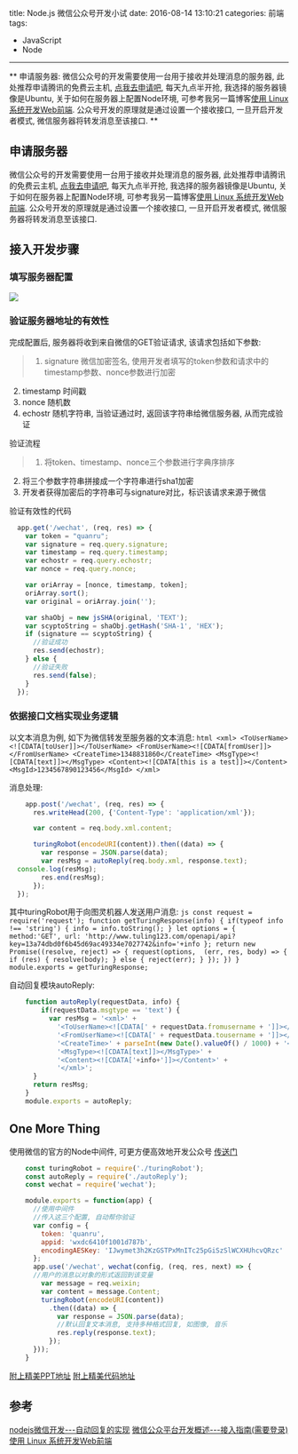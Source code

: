title: Node.js 微信公众号开发小试
date: 2016-08-14 13:10:21
categories: 前端
tags: 
- JavaScript
- Node
---

** 申请服务器: 微信公众号的开发需要使用一台用于接收并处理消息的服务器, 此处推荐申请腾讯的免费云主机, [点我去申请吧](https://www.qcloud.com/act/try?t=cvm), 每天九点半开抢, 我选择的服务器镜像是Ubuntu, 关于如何在服务器上配置Node环境, 可参考我另一篇博客[使用 Linux 系统开发Web前端](http://quanru.github.io/2016/04/17/%E4%BD%BF%E7%94%A8%20Linux%20%E7%B3%BB%E7%BB%9F%E5%BC%80%E5%8F%91Web%E5%89%8D%E7%AB%AF/). 公众号开发的原理就是通过设置一个接收接口, 一旦开启开发者模式, 微信服务器将转发消息至该接口. **

<!-- more -->

## 申请服务器

微信公众号的开发需要使用一台用于接收并处理消息的服务器, 此处推荐申请腾讯的免费云主机, [点我去申请吧](https://www.qcloud.com/act/try?t=cvm), 每天九点半开抢, 我选择的服务器镜像是Ubuntu, 关于如何在服务器上配置Node环境, 可参考我另一篇博客[使用 Linux 系统开发Web前端](http://quanru.github.io/2016/04/17/%E4%BD%BF%E7%94%A8%20Linux%20%E7%B3%BB%E7%BB%9F%E5%BC%80%E5%8F%91Web%E5%89%8D%E7%AB%AF/). 公众号开发的原理就是通过设置一个接收接口, 一旦开启开发者模式, 微信服务器将转发消息至该接口. 

## 接入开发步骤

### 填写服务器配置
![](https://quanru.github.io/share/images/2016-07-29/1.png)

### 验证服务器地址的有效性
完成配置后, 服务器将收到来自微信的GET验证请求, 该请求包括如下参数:
>1. signature 微信加密签名, 使用开发者填写的token参数和请求中的timestamp参数、nonce参数进行加密
2. timestamp 时间戳
3. nonce 随机数
4. echostr 随机字符串, 当验证通过时, 返回该字符串给微信服务器, 从而完成验证

验证流程
>1. 将token、timestamp、nonce三个参数进行字典序排序
2. 将三个参数字符串拼接成一个字符串进行sha1加密
3. 开发者获得加密后的字符串可与signature对比，标识该请求来源于微信

验证有效性的代码
```js
  app.get('/wechat', (req, res) => {
    var token = "quanru";
    var signature = req.query.signature;
    var timestamp = req.query.timestamp;
    var echostr = req.query.echostr;
    var nonce = req.query.nonce;

    var oriArray = [nonce, timestamp, token];
    oriArray.sort();
    var original = oriArray.join('');

    var shaObj = new jsSHA(original, 'TEXT');
    var scyptoString = shaObj.getHash('SHA-1', 'HEX');
    if (signature == scyptoString) {
      //验证成功
      res.send(echostr);
    } else {
      //验证失败
      res.send(false);
    }
  });
```

### 依据接口文档实现业务逻辑
以文本消息为例, 如下为微信转发至服务器的文本消息:
    ```html
     <xml>
     <ToUserName><![CDATA[toUser]]></ToUserName>
     <FromUserName><![CDATA[fromUser]]></FromUserName>
     <CreateTime>1348831860</CreateTime>
     <MsgType><![CDATA[text]]></MsgType>
     <Content><![CDATA[this is a test]]></Content>
     <MsgId>1234567890123456</MsgId>
     </xml>
    ```

消息处理:

```js
    app.post('/wechat', (req, res) => {
      res.writeHead(200, {'Content-Type': 'application/xml'});

      var content = req.body.xml.content;

      turingRobot(encodeURI(content)).then((data) => {
        var response = JSON.parse(data);
        var resMsg = autoReply(req.body.xml, response.text);
  console.log(resMsg);
        res.end(resMsg);
      });
  });
```

其中turingRobot用于向图灵机器人发送用户消息:
    ```js
    const request = require('request');
    function getTuringResponse(info) {
      if(typeof info !== 'string') {
        info = info.toString();
      }
      let options = {
        method:'GET',
        url: 'http://www.tuling123.com/openapi/api?key=13a74dbd0f6b45d69ac49334e7027742&info='+info
      };
      return new Promise((resolve, reject) => {
        request(options,  (err, res, body) => {
          if (res) {
            resolve(body);
          } else {
            reject(err);
          }
        });
      })
    }
    module.exports = getTuringResponse;
    ```

自动回复模块autoReply: 
```js
    function autoReply(requestData, info) {
        if(requestData.msgtype == 'text') {
          var resMsg = '<xml>' +
            '<ToUserName><![CDATA[' + requestData.fromusername + ']]></ToUserName>' +
            '<FromUserName><![CDATA[' + requestData.tousername + ']]></FromUserName>' +
            '<CreateTime>' + parseInt(new Date().valueOf() / 1000) + '</CreateTime>' +
            '<MsgType><![CDATA[text]]></MsgType>' +
            '<Content><![CDATA['+info+']]></Content>' +
            '</xml>';
      }
      return resMsg;
    }
    module.exports = autoReply;
```

## One More Thing
使用微信的官方的Node中间件, 可更方便高效地开发公众号
[传送门](https://www.npmjs.com/package/wechat)
```js
    const turingRobot = require('./turingRobot');
    const autoReply = require('./autoReply');
    const wechat = require('wechat');

    module.exports = function(app) {
      //使用中间件
      //传入这三个配置, 自动帮你验证
      var config = {
        token: 'quanru',
        appid: 'wxdc6410f1001d787b',
        encodingAESKey: 'IJwymet3h2KzGSTPxMnITc25pGiSzSlWCXHUhcvQRzc'
      };
      app.use('/wechat', wechat(config, (req, res, next) => {
      //用户的消息以对象的形式返回到该变量
        var message = req.weixin;
        var content = message.Content;
        turingRobot(encodeURI(content))
          .then((data) => {
            var response = JSON.parse(data);
            //默认回复文本消息, 支持多种格式回复, 如图像, 音乐
            res.reply(response.text);
          });
      }));
    }
```

[附上精美PPT地址](https://quanru.github.io/share/2016-07-29.html#/)
[附上精美代码地址](https://github.com/quanru/share/tree/2016-07-29)

## 参考

[nodejs微信开发---自动回复的实现](https://segmentfault.com/a/1190000005861026)
[微信公众平台开发概述---接入指南(需要登录)](https://mp.weixin.qq.com/wiki)
[使用 Linux 系统开发Web前端](http://quanru.github.io/2016/04/17/%E4%BD%BF%E7%94%A8%20Linux%20%E7%B3%BB%E7%BB%9F%E5%BC%80%E5%8F%91Web%E5%89%8D%E7%AB%AF/)